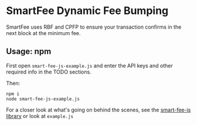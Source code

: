 # SmartFee Dynamic Fee Bumping

SmartFee uses RBF and CPFP to ensure your transaction confirms in the next block at the minimum fee.

## Usage: npm
First open `smart-fee-js-example.js` and enter the API keys and other required info in the TODO sections.

Then:
```
npm i
node smart-fee-js-example.js
```

For a closer look at what's going on behind the scenes, see the [smart-fee-js library](https://github.com/smartfeelive/smart-fee-js) or look at `example.js`